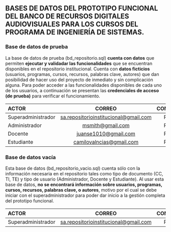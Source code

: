 BASES DE DATOS DEL PROTOTIPO FUNCIONAL DEL BANCO DE RECURSOS DIGITALES AUDIOVISUALES PARA LOS CURSOS DEL PROGRAMA DE INGENIERÍA DE SISTEMAS.
------------
### Base de datos de prueba
La base de datos de prueba (bd_repositorio.sql) **cuenta con datos** que permiten **ejecutar y validadar las funcionalidades** que se encuentran disponibles en el repositorio institucional. Cuenta con **datos ficticios** (usuarios, programas, cursos, recursos, palabras clave, autores) que dan posibilidad de hacer uso del proyecto de inmediato y sin complicación alguna.
Para poder acceder a las funcionalidades disponibles de cada uno de los usuarios, a continuación se presentan las **credenciales de acceso (de prueba)** para verificar el funcionamiento.

| ACTOR  | CORREO  | CONTRASEÑA |
| :------------ |:---------------:| -----:|
| Superadministrador     | sa.repositorioinstitucional@gmail.com | Repo2022* |
| Administrador      | msmith@gmail.com        |   Repo2022*|
| Docente | juanse1010@gmail.com        |    Repo2022* |
| Estudiante | camilovalncias@gmail.com       |    Repo2022* |


### Base de datos vacía
Esta base de datos (bd_repositorio_vacio.sql) cuenta sólo con la información necesaria en el repositorio tales como tipo de documento (CC, TI, TE) y tipo de usuario (Administrador, Docente y Estudiante). Al usar esta base de datos, **no se encontrará información sobre  usuarios, programas, cursos, recursos, palabras clave, o autores**, motivo por el cual  se debe iniciar con el superadministrador para poder dar inicio a la gestión completa del prototipo funcional. 

| ACTOR  | CORREO  | CONTRASEÑA |
| :------------ |:---------------:| -----:|
| Superadministrador     | sa.repositorioinstitucional@gmail.com | Repo2022* |



